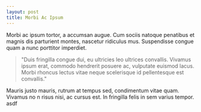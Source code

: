 ```yaml
---
layout: post
title: Morbi Ac Ipsum
---
```



Morbi ac ipsum tortor, a accumsan augue. Cum sociis natoque penatibus et magnis dis parturient montes, nascetur ridiculus mus. Suspendisse congue quam a nunc porttitor imperdiet. 

>"Duis fringilla congue dui, eu ultricies leo ultrices convallis. Vivamus ipsum erat, commodo hendrerit posuere ac, vulputate euismod lacus. Morbi rhoncus lectus vitae neque scelerisque id pellentesque est convallis."

Mauris justo mauris, rutrum at tempus sed, condimentum vitae quam. Vivamus no n risus nisi, ac cursus est. In fringilla felis in sem varius tempor. asdf
